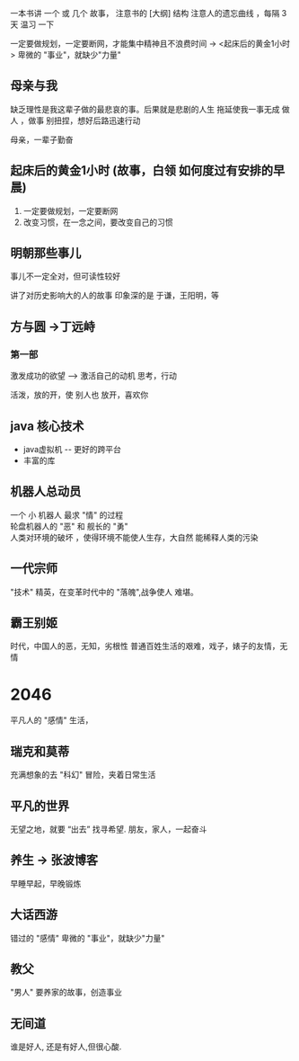 一本书讲 一个 或 几个 故事， 注意书的 [大纲] 结构
注意人的遗忘曲线 ，每隔 3 天 温习 一下

一定要做规划，一定要断网，才能集中精神且不浪费时间  -> <起床后的黄金1小时> 
卑微的 "事业"，就缺少"力量"

## 母亲与我
缺乏理性是我这辈子做的最悲哀的事。后果就是悲剧的人生
拖延使我一事无成
做人 ，做事 别扭捏，想好后路迅速行动

母亲，一辈子勤奋
## 起床后的黄金1小时 (故事，白领  如何度过有安排的早晨)
1. 一定要做规划，一定要断网
2. 改变习惯，在一念之间，要改变自己的习惯

## 明朝那些事儿
事儿不一定全对，但可读性较好

讲了对历史影响大的人的故事 
印象深的是 于谦，王阳明，等

## 方与圆 ->丁远峙
### 第一部
激发成功的欲望 --> 激活自己的动机
思考，行动

活泼，放的开，使 别人也 放开，喜欢你

## java 核心技术
- java虚拟机 -- 更好的跨平台
- 丰富的库

## 机器人总动员
一个 小 机器人 最求 "情" 的过程  
轮盘机器人的 "恶" 和 舰长的 "勇"  
人类对环境的破坏 ，使得环境不能使人生存，大自然 能稀释人类的污染

## 一代宗师
"技术" 精英，在变革时代中的 "落魄",战争使人 难堪。
## 霸王别姬
时代，中国人的恶，无知，劣根性
普通百姓生活的艰难，戏子，婊子的友情，无情

# 2046 
平凡人的 "感情" 生活，

## 瑞克和莫蒂
充满想象的去 "科幻" 冒险，夹着日常生活

## 平凡的世界
无望之地，就要 “出去” 找寻希望.
朋友，家人，一起奋斗

## 养生 -> 张波博客
早睡早起，早晚锻炼

## 大话西游 
错过的 "感情"
卑微的 "事业"，就缺少"力量"

## 教父
"男人" 要养家的故事，创造事业 

## 无间道
谁是好人, 还是有好人,但很心酸.


